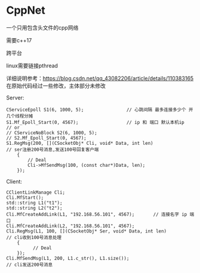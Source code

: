 # CppNet
一个只用包含头文件的cpp网络

需要c++17

跨平台

linux需要链接pthread

详细说明参考：https://blog.csdn.net/qq_43082206/article/details/110383165 在原始代码经过一些修改，主体部分未修改

Server:

	CServiceEpoll S1(6, 1000, 5);                // 心跳间隔 最多连接多少个 开几个线程分摊
	S1.Mf_Epoll_Start(0, 4567);                  // ip 和 端口 默认本机ip
	// or
	// CServiceNoBlock S2(6, 1000, 5);
	// S2.Mf_Epoll_Start(0, 4567);
	S1.RegMsg(200, [](CSocketObj* Cli, void* Data, int len)                // ser注册200号消息,发送100号回复客户端
		{
			// Deal
			Cli->MfSendMsg(100, (const char*)Data, len);
		});

Client:

	CClientLinkManage Cli;
	Cli.MfStart();
	std::string L1("t1");
	std::string L2("t2");
	Cli.MfCreateAddLink(L1, "192.168.56.101", 4567);       // 连接名字 ip 端口
	Cli.MfCreateAddLink(L2, "192.168.56.101", 4567);
	Cli.RegMsg(L1, 100, [](CSocketObj* Ser, void* Data, int len)             // cli收到100号消息处理 
		{
              // Deal
		});
	Cli.MfSendMsg(L1, 200, L1.c_str(), L1.size());                           // cli发送200号消息
